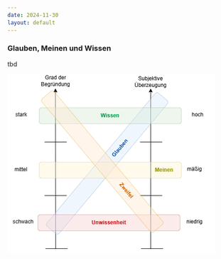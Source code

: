 ```yaml
---
date: 2024-11-30
layout: default
---
```


### Glauben, Meinen und Wissen

tbd

![Glauben, Meinen, Wissen](./images/glauben-wissen-meinen.png)
